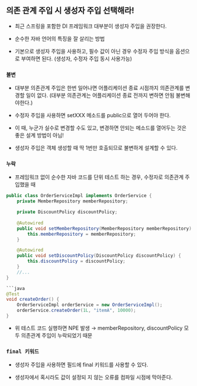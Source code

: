 ## 의존 관계 주입 시 생성자 주입 선택해라!
- 최근 스프링을 포함한 DI 프레임워크 대부분이 생성자 주입을 권장한다.

-  순수한 자바 언어의 특징을 잘 살리는 방법

- 기본으로 생성자 주입을 사용하고, 필수 값이 아닌 경우 수정자 주입 방식을 옵션으로 부여하면 된다. (생성자, 수정자 주입 동시 사용가능)

### `불변`
- 대부분 의존관계 주입은 한번 일어나면 어플리케이션 종료 시점까지 의존관계를 변경할 일이 없다. (대부분 의존관계는 어플리케이션 종료 전까지 변하면 안됨 불변해야한다.)

- 수정자 주입을 사용하면 setXXX 메소드를 public으로 열어 두어야 한다.

- 이 때, 누군가 실수로 변경할 수도 있고, 변경하면 안되는 메소드를 열어두는 것은 좋은 설계 방법이 아님!

-  생성자 주입은 객체 생성할 때 딱 1번만 호출되므로 불변하게 설계할 수 있다.

### `누락`
- 프레임워크 없이 순수한 자바 코드를 단위 테스트 하는 경우, 수정자로 의존관계 주입했을 때

```java
public class OrderServiceImpl implements OrderService {
    private MemberRepository memberRepository;

    private DiscountPolicy discountPolicy;
    
    @Autowired
    public void setMemberRepository(MemberRepository memberRepository) {
        this.memberRepository = memberRepository; 
    }

    @Autowired
    public void setDiscountPolicy(DiscountPolicy discountPolicy) {
        this.discountPolicy = discountPolicy; 
    }
    //...
}

```java
@Test
void createOrder() {
    OrderServiceImpl orderService = new OrderServiceImpl();
    orderService.createOrder(1L, "itemA", 10000); 
}
```
- 위 테스트 코드 실행하면 NPE 발생 → memberRepository, discountPolicy 모두 의존관계 주입이 누락되었기 때문

### `final 키워드` 
- 생성자 주입을 사용하면 필드에 final 키워드를 사용할 수 있다. 

- 생성자에서 혹시라도 값이 설정되 지 않는 오류를 컴파일 시점에 막아준다. 
